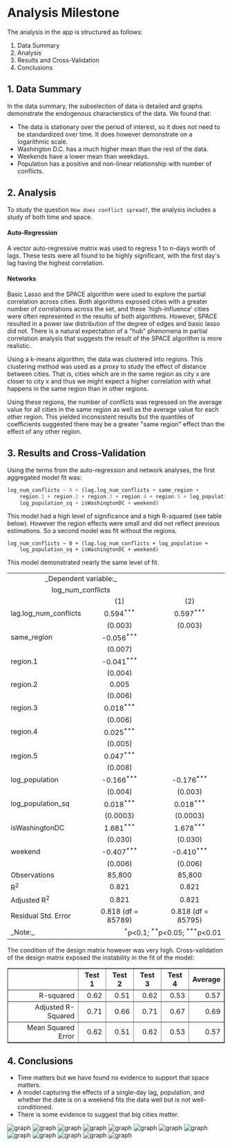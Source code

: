 # Analysis Milestone

The analysis in the app is structured as follows:

1. Data Summary
2. Analysis
3. Results and Cross-Validation
4. Conclusions

## 1. Data Summary

In the data summary, the subselection of data is detailed and graphs demonstrate the endogenous characterstics of the data. We found that:

* The data is stationary over the period of interest, so it does not need to be standardized over time. It does however demonstrate on a logarithmic scale.
* Washington D.C. has a much higher mean than the rest of the data.
* Weekends have a lower mean than weekdays.
* Population has a positive and non-linear relationship with number of conflicts.

## 2. Analysis

To study the question `How does conflict spread?`, the analysis includes a study of both time and space.

#### Auto-Regression

A vector auto-regressive matrix was used to regress 1 to n-days worth of lags. These tests were all found to be highly significant, with the first day's lag having the highest correlation.

#### Networks

Basic Lasso and the SPACE algorithm were used to explore the partial correlation across cities. Both algorithms exposed cities with a greater number of correlations across the set, and these 'high-influence' cities were often represented in the results of both algorithms. However, SPACE resulted in a power law distribution of the degree of edges and basic lasso did not. There is a natural expectation of a "hub" phenomena in partial correlation analysis that suggests the result of the SPACE algorithm is more realistic.

Using a k-means algorithm, the data was clustered into regions. This clustering method was used as a proxy to study the effect of distance between cities. That is, cities which are in the same region as city x are closer to city x and thus we might expect a higher correlation with what happens in the same region than in other regions.

Using these regions, the number of conflicts was regressed on the average value for all cities in the same region as well as the average value for each other region. This yielded inconsistent results but the quantiles of coefficients suggested there may be a greater "same region" effect than the effect of any other region.

## 3. Results and Cross-Validation

Using the terms from the auto-regression and network analyses, the first aggregated model fit was:

```r
log_num_conflicts ~ 0 + (lag.log_num_conflicts + same_region + 
    region.1 + region.2 + region.3 + region.4 + region.5 + log_population + 
    log_population_sq + isWashingtonDC + weekend)
```

This model had a high level of significance and a high R-squared (see table below). However the region effects were small and did not reflect previous estimations. So a second model was fit without the regions.

```{r}
log_num_conflicts ~ 0 + (lag.log_num_conflicts + log_population + 
    log_population_sq + isWashingtonDC + weekend)
```

This model demonstrated nearly the same level of fit.


<table style="text-align:center">

<tbody>

<tr>

<td colspan="2">_Dependent variable:_</td>

<td> </td>

</tr>

<tr>

<td colspan="2">log_num_conflicts</td>

<td> </td>

</tr>

<tr>

<td> </td>

<td>(1)</td>

<td>(2)</td>

</tr>

<tr>

<td style="text-align:left">lag.log_num_conflicts</td>

<td>0.594<sup>***</sup></td>

<td>0.597<sup>***</sup></td>

</tr>

<tr>

<td> </td>

<td>(0.003)</td>

<td>(0.003)</td>

</tr>

<tr>

<td style="text-align:left">same_region</td>

<td>-0.056<sup>***</sup></td>

<td> </td>

</tr>

<tr>

<td> </td>

<td>(0.007)</td>

<td> </td>

</tr>

<tr>

<td style="text-align:left">region.1</td>

<td>-0.041<sup>***</sup></td>

<td> </td>

</tr>

<tr>

<td> </td>

<td>(0.004)</td>

<td> </td>

</tr>

<tr>

<td style="text-align:left">region.2</td>

<td>0.005</td>

<td> </td>

</tr>

<tr>

<td> </td>

<td>(0.006)</td>

<td> </td>

</tr>

<tr>

<td style="text-align:left">region.3</td>

<td>0.018<sup>***</sup></td>

<td> </td>

</tr>

<tr>

<td> </td>

<td>(0.006)</td>

<td> </td>

</tr>

<tr>

<td style="text-align:left">region.4</td>

<td>0.025<sup>***</sup></td>

<td> </td>

</tr>

<tr>

<td> </td>

<td>(0.005)</td>

<td> </td>

</tr>

<tr>

<td style="text-align:left">region.5</td>

<td>0.047<sup>***</sup></td>

<td> </td>

</tr>

<tr>

<td> </td>

<td>(0.008)</td>

<td> </td>

</tr>

<tr>

<td style="text-align:left">log_population</td>

<td>-0.166<sup>***</sup></td>

<td>-0.176<sup>***</sup></td>

</tr>

<tr>

<td> </td>

<td>(0.004)</td>

<td>(0.003)</td>

</tr>

<tr>

<td style="text-align:left">log_population_sq</td>

<td>0.018<sup>***</sup></td>

<td>0.018<sup>***</sup></td>

</tr>

<tr>

<td> </td>

<td>(0.0003)</td>

<td>(0.0003)</td>

</tr>

<tr>

<td style="text-align:left">isWashingtonDC</td>

<td>1.681<sup>***</sup></td>

<td>1.678<sup>***</sup></td>

</tr>

<tr>

<td> </td>

<td>(0.030)</td>

<td>(0.030)</td>

</tr>

<tr>

<td style="text-align:left">weekend</td>

<td>-0.407<sup>***</sup></td>

<td>-0.410<sup>***</sup></td>

</tr>

<tr>

<td> </td>

<td>(0.006)</td>

<td>(0.006)</td>

</tr>

<tr>

<td style="text-align:left">Observations</td>

<td>85,800</td>

<td>85,800</td>

</tr>

<tr>

<td style="text-align:left">R<sup>2</sup></td>

<td>0.821</td>

<td>0.821</td>

</tr>

<tr>

<td style="text-align:left">Adjusted R<sup>2</sup></td>

<td>0.821</td>

<td>0.821</td>

</tr>

<tr>

<td style="text-align:left">Residual Std. Error</td>

<td>0.818 (df = 85789)</td>

<td>0.818 (df = 85795)</td>

</tr>

<tr>

<td style="text-align:left">_Note:_</td>

<td colspan="2" style="text-align:right"><sup>*</sup>p<0.1; <sup>**</sup>p<0.05; <sup>***</sup>p<0.01</td>

</tr>

</tbody>

</table>

The condition of the design matrix however was very high. Cross-validation of the design matrix exposed the instability in the fit of the model:

<table border=1>
<tr> <th>  </th> <th> Test 1 </th> <th> Test 2 </th> <th> Test 3 </th> <th> Test 4 </th> <th> Average </th>  </tr>
  <tr> <td align="right"> R-squared </td> <td align="right"> 0.62 </td> <td align="right"> 0.51 </td> <td align="right"> 0.62 </td> <td align="right"> 0.53 </td> <td align="right"> 0.57 </td> </tr>
  <tr> <td align="right"> Adjusted R-Squared </td> <td align="right"> 0.71 </td> <td align="right"> 0.66 </td> <td align="right"> 0.71 </td> <td align="right"> 0.67 </td> <td align="right"> 0.69 </td> </tr>
  <tr> <td align="right"> Mean Squared Error </td> <td align="right"> 0.62 </td> <td align="right"> 0.51 </td> <td align="right"> 0.62 </td> <td align="right"> 0.53 </td> <td align="right"> 0.57 </td> </tr>
   </table>

## 4. Conclusions

* Time matters but we have found no evidence to support that space matters.
* A model capturing the effects of a single-day lag, population, and whether the date is on a weekend fits the data well but is not well-conditioned.
* There is some evidence to suggest that big cities matter.

![graph](/conflict_analysis_app/public/images/summary_num_conflicts_raw.png)
![graph](/conflict_analysis_app/public/images/summary_num_conflicts_smooth.png)
![graph](/conflict_analysis_app/public/images/summary_weekly_trends.png)
![graph](/conflict_analysis_app/public/images/summary_population.png)
![graph](/conflict_analysis_app/public/images/analysis_boston_ex1.png)
![graph](/conflict_analysis_app/public/images/analysis_lag_all_cities.png)
![graph](/conflict_analysis_app/public/images/analysis_network_heatmap.png)
![graph](/conflict_analysis_app/public/images/analysis_network_lasso.png)
![graph](/conflict_analysis_app/public/images/analysis_network_lasso_hist.png)
![graph](/conflict_analysis_app/public/images/analysis_network_space.png)
![graph](/conflict_analysis_app/public/images/analysis_network_space_hist.png)
![graph](/conflict_analysis_app/public/images/analysis_kluster_map.png)
![graph](/conflict_analysis_app/public/images/analysis_kluster_region_coeffs_boxplot.png)

